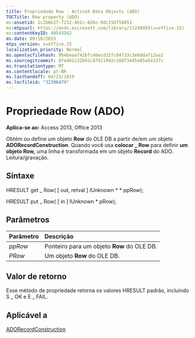 ```yaml
---
title: Propriedade Row - ActiveX Data Objects (ADO)
TOCTitle: Row property (ADO)
ms:assetid: 1c2b0e27-7232-4b1c-826c-9dc15d758851
ms:mtpsurl: https://msdn.microsoft.com/library/JJ248959(v=office.15)
ms:contentKeyID: 48543562
ms.date: 09/18/2015
mtps_version: v=office.15
localization_priority: Normal
ms.openlocfilehash: 9b4beaa742bfc46ecd32fc04733c3e6ddaf12aa2
ms.sourcegitcommit: 8fe462c32b91c87911942c188f3445e85a54137c
ms.translationtype: MT
ms.contentlocale: pt-BR
ms.lasthandoff: 04/23/2019
ms.locfileid: "32306479"
---
```

# <a name="row-property-ado"></a>Propriedade Row (ADO)

**Aplica-se ao:** Access 2013, Office 2013

Obtém ou define um objeto **Row** do OLE DB a partir de/em um objeto **ADORecordConstruction**. Quando você usa **colocar \_ Row** para definir **um objeto Row,** uma linha é transformada em um objeto **Record** do ADO. Leitura/gravação.

## <a name="syntax"></a>Sintaxe

HRESULT get \_ Row( \[ out, retval \] IUnknown \* \* ppRow);

HRESULT put \_ Row( \[ in \] IUnknown \* pRow);

## <a name="parameters"></a>Parâmetros

|Parâmetro|Descrição|
|:--------|:----------|
|*ppRow* |Ponteiro para um objeto **Row** do OLE DB.|
|*PRow* |Um objeto **Row** do OLE DB.|

## <a name="return-values"></a>Valor de retorno

Esse método de propriedade retorna os valores HRESULT padrão, incluindo S \_ OK e E \_ FAIL.

## <a name="applies-to"></a>Aplicável a

[ADORecordConstruction](adorecordconstruction-interface-ado.md)

